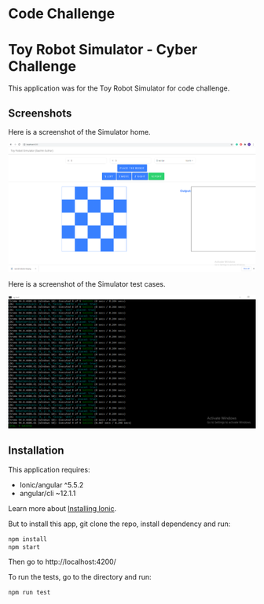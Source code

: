 Code Challenge
================

 
Toy Robot Simulator - Cyber Challenge
================

This application was for the Toy Robot Simulator for code challenge.
 
Screenshots
-----------

Here is a screenshot of the Simulator home.

![Home Screenshot](https://raw.githubusercontent.com/sutharmsachin/toy-robot-simulator/main/screenshot.png)

Here is a screenshot of the Simulator test cases.


![Home Screenshot](https://raw.githubusercontent.com/sutharmsachin/toy-robot-simulator/main/test_case2.png)

 
 
Installation
-------------

This application requires:

- Ionic/angular ^5.5.2
- angular/cli ~12.1.1

Learn more about [Installing Ionic](https://ionicframework.com/docs/intro/cli).

But to install this app, git clone the repo, install dependency and run:

```
npm install
npm start
```

Then go to http://localhost:4200/

To run the tests, go to the directory and run:

```
npm run test
```

 
 

 

 

 

 
